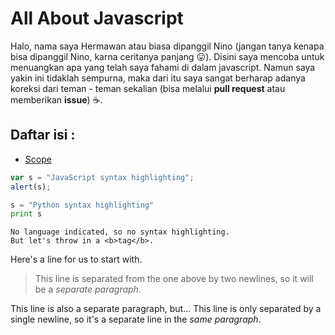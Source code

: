 # All About Javascript

Halo, nama saya Hermawan atau biasa dipanggil Nino (jangan tanya kenapa bisa dipanggil Nino, karna ceritanya panjang :stuck_out_tongue:).
Disini saya mencoba untuk menuangkan apa yang telah saya fahami di dalam javascript.
Namun saya yakin ini tidaklah sempurna, maka dari itu saya sangat berharap adanya koreksi dari teman - teman sekalian (bisa melalui **pull request** atau memberikan **issue**) :coffee:.

Daftar isi :
-----------
- [Scope](Scope.md)

```javascript
var s = "JavaScript syntax highlighting";
alert(s);
```

```python
s = "Python syntax highlighting"
print s
```

```
No language indicated, so no syntax highlighting.
But let's throw in a <b>tag</b>.
```

Here's a line for us to start with.


>This line is separated from the one above by two newlines, so it will be a *separate paragraph*.

This line is also a separate paragraph, but...
This line is only separated by a single newline, so it's a separate line in the *same paragraph*.
